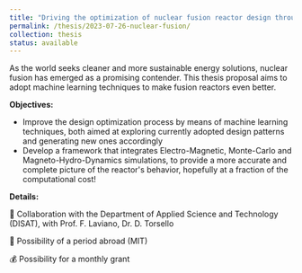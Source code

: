 ```yaml
---
title: "Driving the optimization of nuclear fusion reactor design through machine learning techniques"
permalink: /thesis/2023-07-26-nuclear-fusion/
collection: thesis
status: available
---
```


As the world seeks cleaner and more sustainable energy solutions, nuclear fusion has emerged as a promising contender. This thesis proposal aims to adopt machine learning techniques to make fusion reactors even better.

**Objectives:**

* Improve the design optimization process by means of machine learning techniques, both aimed at exploring currently adopted design patterns and generating new ones accordingly
* Develop a framework that integrates Electro-Magnetic, Monte-Carlo and Magneto-Hydro-Dynamics simulations, to provide a more accurate and complete picture of the reactor's behavior, hopefully at a fraction of the computational cost!

**Details:**

🤝 Collaboration with the Department of Applied Science and Technology (DISAT), with Prof. F. Laviano, Dr. D. Torsello

🏫 Possibility of a period abroad (MIT) 

💰 Possibility for a monthly grant
